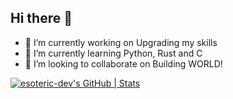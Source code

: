 ## Hi there 👋

<!--
**esoteric-dev/esoteric-dev** is a ✨ _special_ ✨ repository because its `README.md` (this file) appears on your GitHub profile.

Here are some ideas to get you started:
-->
- 🔭 I’m currently working on Upgrading my skills 
- 🌱 I’m currently learning Python, Rust and C
- 👯 I’m looking to collaborate on Building WORLD!
<!-- 🤔 I’m looking for help with ...
- 💬 Ask me about ...
- 📫 How to reach me: ...
- 😄 Pronouns: ...
- ⚡ Fun fact: ...
-->
[![esoteric-dev's GitHub | Stats](https://stats.quine.sh/esoteric-dev/github?theme=dark)](https://quine.sh?utm_source=widgets&utm_campaign=esoteric-dev)
